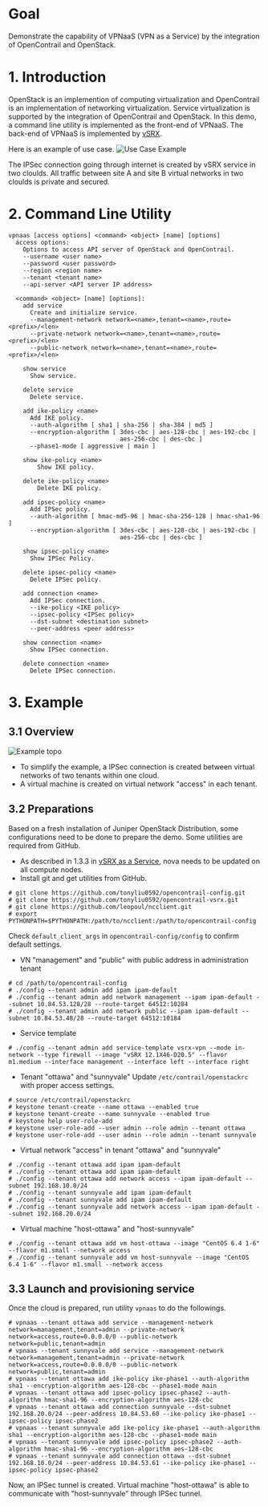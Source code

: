 # Goal
Demonstrate the capability of VPNaaS (VPN as a Service) by the integration of OpenContrail and OpenStack.
# 1. Introduction
OpenStack is an implemention of computing virtualization and OpenContrail is an implementation of networking virtualization. Service virtualization is supported by the integration of OpenContrail and OpenStack. In this demo, a command line utility is implemented as the front-end of VPNaaS. The back-end of VPNaaS is implemented by [vSRX](vsrx-service.md).

Here is an example of use case.
![Use Case Example](vpnaas-figure-1.png)

The IPSec connection going through internet is created by vSRX service in two cloulds. All traffic between site A and site B virtual networks in two cloulds is private and secured.
# 2. Command Line Utility
```
vpnaas [access options] <command> <object> [name] [options]
  access options:
    Options to access API server of OpenStack and OpenContrail.
    --username <user name>
    --password <user password>
    --region <region name>
    --tenant <tenant name>
    --api-server <API server IP address>

  <command> <object> [name] [options]:
    add service
      Create and initialize service.
      --management-network network=<name>,tenant=<name>,route=<prefix>/<len>
      --private-network network=<name>,tenant=<name>,route=<prefix>/<len>
      --public-network network=<name>,tenant=<name>,route=<prefix>/<len>

    show service
      Show service.

    delete service
      Delete service.

    add ike-policy <name>
      Add IKE policy.
      --auth-algorithm [ sha1 | sha-256 | sha-384 | md5 ]
      --encryption-algorithm [ 3des-cbc | aes-128-cbc | aes-192-cbc |
                               aes-256-cbc | des-cbc ]
      --phase1-mode [ aggressive | main ]

    show ike-policy <name>
        Show IKE policy.

    delete ike-policy <name>
        Delete IKE policy.

    add ipsec-policy <name>
      Add IPSec policy.
      --auth-algorithm [ hmac-md5-96 | hmac-sha-256-128 | hmac-sha1-96 ]
      --encryption-algorithm [ 3des-cbc | aes-128-cbc | aes-192-cbc |
                               aes-256-cbc | des-cbc ]

    show ipsec-policy <name>
      Show IPSec Policy.

    delete ipsec-policy <name>
      Delete IPSec policy.

    add connection <name>
      Add IPSec connection.
      --ike-policy <IKE policy>
      --ipsec-policy <IPSec policy>
      --dst-subnet <destination subnet>
      --peer-address <peer address>

    show connection <name>
      Show IPSec connection.

    delete connection <name>
      Delete IPSec connection.
```
# 3. Example
## 3.1 Overview
![Example topo](vpnaas-figure-2.png)
* To simplify the example, a IPSec connection is created between virtual networks of two tenants within one cloud.
* A virtual machine is created on virtual network "access" in each tenant.

## 3.2 Preparations
Based on a fresh installation of Juniper OpenStack Distribution, some configurations need to be done to prepare the demo. Some utilities are required from GitHub.
* As described in 1.3.3 in [vSRX as a Service](vsrx-service.md), nova needs to be updated on all compute nodes.
* Install git and get utilities from GitHub.
```
# git clone https://github.com/tonyliu0592/opencontrail-config.git
# git clone https://github.com/tonyliu0592/opencontrail-vsrx.git
# git clone https://github.com/leopoul/ncclient.git
# export PYTHONPATH=$PYTHONPATH:/path/to/ncclient:/path/to/opencontrail-config
```
Check `default_client_args` in `opencontrail-config/config` to confirm default settings.
* VN "management" and "public" with public address in administration tenant
```
# cd /path/to/opencontrail-config
# ./config --tenant admin add ipam ipam-default
# ./config --tenant admin add network management --ipam ipam-default --subnet 10.84.53.128/28 --route-target 64512:10284
# ./config --tenant admin add network public --ipam ipam-default --subnet 10.84.53.48/28 --route-target 64512:10184
```
* Service template
```
# ./config --tenant admin add service-template vsrx-vpn --mode in-network --type firewall --image "vSRX 12.1X46-D20.5" --flavor m1.medium --interface management --interface left --interface right
```
* Tenant "ottawa" and "sunnyvale"
Update `/etc/contrail/openstackrc` with proper access settings.
```
# source /etc/contrail/openstackrc
# keystone tenant-create --name ottawa --enabled true
# keystone tenant-create --name sunnyvale --enabled true
# keystone help user-role-add
# keystone user-role-add --user admin --role admin --tenant ottawa
# keystone user-role-add --user admin --role admin --tenant sunnyvale
```
* Virtual network "access" in tenant "ottawa" and "sunnyvale"
```
# ./config --tenant ottawa add ipam ipam-default
# ./config --tenant ottawa add ipam ipam-default
# ./config --tenant ottawa add network access --ipam ipam-default --subnet 192.168.10.0/24
# ./config --tenant sunnyvale add ipam ipam-default
# ./config --tenant sunnyvale add ipam ipam-default             
# ./config --tenant sunnyvale add network access --ipam ipam-default --subnet 192.168.20.0/24
```
* Virtual machine "host-ottawa" and "host-sunnyvale"
```
# ./config --tenant ottawa add vm host-ottawa --image "CentOS 6.4 1-6" --flavor m1.small --network access
# ./config --tenant sunnyvale add vm host-sunnyvale --image "CentOS 6.4 1-6" --flavor m1.small --network access
```
## 3.3 Launch and provisioning service
Once the cloud is prepared, run utility `vpnaas` to do the followings.
```
# vpnaas --tenant ottawa add service --management-network network=management,tenant=admin --private-network network=access,route=0.0.0.0/0 --public-network network=public,tenant=admin
# vpnaas --tenant sunnyvale add service --management-network network=management,tenant=admin --private-network network=access,route=0.0.0.0/0 --public-network network=public,tenant=admin
# vpnaas --tenant ottawa add ike-policy ike-phase1 --auth-algorithm sha1 --encryption-algorithm aes-128-cbc --phase1-mode main
# vpnaas --tenant ottawa add ipsec-policy ipsec-phase2 --auth-algorithm hmac-sha1-96 --encryption-algorithm aes-128-cbc
# vpnaas --tenant ottawa add connection sunnyvale --dst-subnet 192.168.20.0/24 --peer-address 10.84.53.60 --ike-policy ike-phase1 --ipsec-policy ipsec-phase2
# vpnaas --tenant sunnyvale add ike-policy ike-phase1 --auth-algorithm sha1 --encryption-algorithm aes-128-cbc --phase1-mode main
# vpnaas --tenant sunnyvale add ipsec-policy ipsec-phase2 --auth-algorithm hmac-sha1-96 --encryption-algorithm aes-128-cbc
# vpnaas --tenant sunnyvale add connection ottawa --dst-subnet 192.168.10.0/24 --peer-address 10.84.53.61 --ike-policy ike-phase1 --ipsec-policy ipsec-phase2
```
Now, an IPSec tunnel is created. Virtual machine "host-ottawa" is able to communicate with "host-sunnyvale" through IPSec tunnel.


